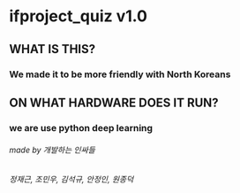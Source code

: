 # ifproject_quiz v1.0


## WHAT IS THIS?  
### We made it to be more friendly with North Koreans  
## ON WHAT HARDWARE DOES IT RUN?  
### we are use python deep learning  

###### made by 개발하는 인싸들  
###### 정재근, 조민우, 김석규, 안정인, 원종덕
    